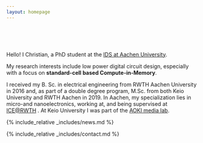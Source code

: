 ```yaml
---
layout: homepage
---
```


<h1 id="about-me"></h1>

<h2 style="margin: 80px 0px 10px;"></h2>

Hello!
I Christian, a PhD student at the [IDS at Aachen University](https://www.ids.rwth-aachen.de).

My research interests include low power digital circuit design, especially with a focus on **standard-cell based Compute-in-Memory**. 

I received my B. Sc. in electrical engineering from RWTH Aachen University in 2016 and, as part of a double degree program, M.Sc. from both Keio University and RWTH Aachen in 2019. In Aachen, my specialization lies in micro-and nanoelectronics, working at, and being supervised at [ICE@RWTH](https://www.ice.rwth-aachen.de) . At Keio University I was part of the [AOKI media lab](https://aoki-medialab.jp/home-en/).

{% include_relative _includes/news.md %}

{% include_relative _includes/contact.md %}
